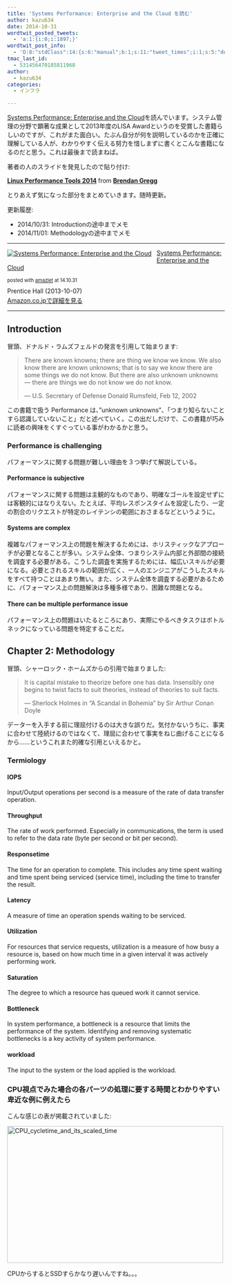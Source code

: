 ```yaml
---
title: 'Systems Performance: Enterprise and the Cloud を読む'
author: kazu634
date: 2014-10-31
wordtwit_posted_tweets:
  - 'a:1:{i:0;i:1897;}'
wordtwit_post_info:
  - 'O:8:"stdClass":14:{s:6:"manual";b:1;s:11:"tweet_times";i:1;s:5:"delay";s:1:"0";s:7:"enabled";s:1:"1";s:10:"separation";i:60;s:7:"version";s:3:"3.7";s:14:"tweet_template";s:112:"ブログに新しい記事を投稿したよ: Systems Performance: Enterprise and the Cloud を読む - [link] ";s:6:"status";i:2;s:6:"result";a:0:{}s:13:"tweet_counter";i:2;s:13:"tweet_log_ids";a:1:{i:0;i:1897;}s:9:"hash_tags";a:0:{}s:8:"accounts";a:1:{i:0;s:7:"kazu634";}s:4:"text";s:131:"ブログに新しい記事を投稿したよ: Systems Performance: Enterprise and the Cloud を読む - http://tinyurl.com/nbjfteb";}'
tmac_last_id:
  - 531456470185811968
author:
  - kazu634
categories:
  - インフラ

---
```

<a href="http://www.amazon.co.jp/Systems-Performance-Enterprise-Brendan-Gregg-ebook/dp/B00FLYU9T2/ref=sr_1_6?s=english-books&ie=UTF8&qid=1414762573&sr=1-6&keywords=system+performance" onclick="__gaTracker('send', 'event', 'outbound-article', 'http://www.amazon.co.jp/Systems-Performance-Enterprise-Brendan-Gregg-ebook/dp/B00FLYU9T2/ref=sr_1_6?s=english-books&ie=UTF8&qid=1414762573&sr=1-6&keywords=system+performance', 'Systems Performance: Enterprise and the Cloud');">Systems Performance: Enterprise and the Cloud</a>を読んでいます。システム管理の分野で顕著な成果として2013年度のLISA Awardというのを受賞した書籍らしいのですが、これがまた面白い。たぶん自分が何を説明しているのかを正確に理解している人が、わかりやすく伝える努力を惜しまずに書くとこんな書籍になるのだと思う。これは最後まで読まねば。

著者の人のスライドを発見したので貼り付け:



<div style="margin-bottom: 5px;">
<strong> <a title="Linux Performance Tools 2014" href="//www.slideshare.net/brendangregg/linux-performance-tools-2014" target="_blank">Linux Performance Tools 2014</a> </strong> from <strong><a href="//www.slideshare.net/brendangregg" target="_blank">Brendan Gregg</a></strong>
</div>

とりあえず気になった部分をまとめていきます。随時更新。

更新履歴:

  * 2014/10/31: Introductionの途中までメモ
  * 2014/11/01: Methodologyの途中までメモ

* * *

<div class="amazlet-box" style="margin-bottom: 0px;">
<div class="amazlet-image" style="float: left; margin: 0px 12px 1px 0px;">
<a href="https://www.amazon.co.jp/exec/obidos/ASIN/B00FLYU9T2/simsnes-22/ref=nosim/" onclick="__gaTracker('send', 'event', 'outbound-article', 'https://www.amazon.co.jp/exec/obidos/ASIN/B00FLYU9T2/simsnes-22/ref=nosim/', '');" target="_blank" name="amazletlink"><img style="border: none;" src="https://images-na.ssl-images-amazon.com/images/I/61d0BC4HCnL._SL160_.jpg" alt="Systems Performance: Enterprise and the Cloud" /></a>
</div>
  
<div class="amazlet-info" style="line-height: 120%; margin-bottom: 10px;">
<div class="amazlet-name" style="margin-bottom: 10px; line-height: 120%;">
<p>
<a href="https://www.amazon.co.jp/exec/obidos/ASIN/B00FLYU9T2/simsnes-22/ref=nosim/" onclick="__gaTracker('send', 'event', 'outbound-article', 'https://www.amazon.co.jp/exec/obidos/ASIN/B00FLYU9T2/simsnes-22/ref=nosim/', 'Systems Performance: Enterprise and the Cloud');" target="_blank" name="amazletlink">Systems Performance: Enterprise and the Cloud</a>
</p>
      
<div class="amazlet-powered-date" style="font-size: 80%; margin-top: 5px; line-height: 120%;">
        posted with <a href="http://www.amazlet.com/" onclick="__gaTracker('send', 'event', 'outbound-article', 'http://www.amazlet.com/', 'amazlet');" title="amazlet"  target="_blank">amazlet</a> at 14.10.31
</div>
</div>
    
<div class="amazlet-detail">
      Prentice Hall (2013-10-07)
</div>
    
<div class="amazlet-sub-info" style="float: left;">
<div class="amazlet-link" style="margin-top: 5px;">
<a href="https://www.amazon.co.jp/exec/obidos/ASIN/B00FLYU9T2/simsnes-22/ref=nosim/" onclick="__gaTracker('send', 'event', 'outbound-article', 'https://www.amazon.co.jp/exec/obidos/ASIN/B00FLYU9T2/simsnes-22/ref=nosim/', 'Amazon.co.jpで詳細を見る');" target="_blank" name="amazletlink">Amazon.co.jpで詳細を見る</a>
</div>
</div>
</div>
  
<div class="amazlet-footer" style="clear: left;">
</div>
</div>

<!--more-->

* * *

## Introduction

冒頭、ドナルド・ラムズフェルドの発言を引用して始まります:

> There are known knowns; there are thing we know we know. We also know there are known unknowns; that is to say we know there are some things we do not know. But there are also unknown unknowns &#8212; there are things we do not know we do not know.
> 
> &#8212; U.S. Secretary of Defense Donald Rumsfeld, Feb 12, 2002

この書籍で扱う Performance は、&#8221;unknown unknowns&#8221;、「つまり知らないことすら認識していないこと」だと述べていく。この出だしだけで、この書籍が巧みに読者の興味をくすぐっている事がわかるかと思う。

### Performance is challenging

パフォーマンスに関する問題が難しい理由を３つ挙げて解説している。

#### Performance is subjective

パフォーマンスに関する問題は主観的なものであり、明確なゴールを設定せずには客観的にはなりえない。たとえば、平均レスポンスタイムを設定したり、一定の割合のリクエストが特定のレイテンシの範囲におさまるなどというように。

#### Systems are complex

複雑なパフォーマンス上の問題を解決するためには、ホリスティックなアプローチが必要となることが多い。システム全体、つまりシステム内部と外部間の接続を調査する必要がある。こうした調査を実施するためには、幅広いスキルが必要になる。必要とされるスキルの範囲が広く、一人のエンジニアがこうしたスキルをすべて持つことはあまり無い。また、システム全体を調査する必要があるために、パフォーマンス上の問題解決は多種多様であり、困難な問題となる。

#### There can be multiple performance issue

パフォーマンス上の問題はいたるところにあり、実際にやるべきタスクはボトルネックになっている問題を特定することだ。

## Chapter 2: Methodology

冒頭、シャーロック・ホームズからの引用で始まりました:

> It is capital mistake to theorize before one has data. Insensibly one begins to twist facts to suit theories, instead of theories to suit facts.
> 
> &#8212; Sherlock Holmes in &#8220;A Scandal in Bohemia&#8221; by Sir Arthur Conan Doyle

データーを入手する前に理屈付けるのは大きな誤りだ。気付かないうちに、事実に合わせて陸続けるのではなくて、理屈に合わせて事実をねじ曲げることになるから……というこれまた的確な引用といえるかと。

### Termiology

#### IOPS

Input/Output operations per second is a measure of the rate of data transfer operation.

#### Throughput

The rate of work performed. Especially in communications, the term is used to refer to the data rate (byte per second or bit per second).

#### Responsetime

The time for an operation to complete. This includes any time spent waiting and time spent being serviced (service time), including the time to transfer the result.

#### Latency

A measure of time an operation spends waiting to be serviced.

#### Utilization

For resources that service requests, utilization is a measure of how busy a resource is, based on how much time in a given interval it was actively performing work.

#### Saturation

The degree to which a resource has queued work it cannot service.

#### Bottleneck

In system performance, a bottleneck is a resource that limits the performance of the system. Identifying and removing systematic bottlenecks is a key activity of system performance.

#### workload

The input to the system or the load applied is the workload.

### CPU視点でみた場合の各パーツの処理に要する時間とわかりやすい卑近な例に例えたら

こんな感じの表が掲載されていました:

<a href="https://www.flickr.com/photos/42332031@N02/15680611275" onclick="__gaTracker('send', 'event', 'outbound-article', 'https://www.flickr.com/photos/42332031@N02/15680611275', '');" title="CPU_cycletime_and_its_scaled_time by Kazuhiro MUSASHI, on Flickr"><img class="aligncenter" src="https://farm4.staticflickr.com/3952/15680611275_e9971829fd.jpg" alt="CPU_cycletime_and_its_scaled_time" width="500" height="316" /></a>

CPUからするとSSDすらかなり遅いんですね。。。
